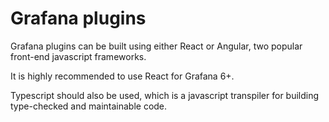 # Grafana plugins

Grafana plugins can be built using either React or Angular, two popular front-end javascript frameworks.

It is highly recommended to use React for Grafana 6+.

Typescript should also be used, which is a javascript transpiler for building type-checked and maintainable code. 

